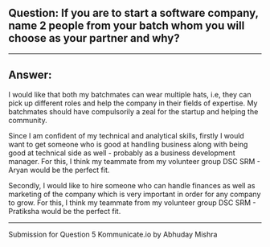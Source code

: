 ## Question: If you are to start a software company, name 2 people from your batch whom you will choose as your partner and why?

<hr>

## Answer:

I would like that both my batchmates can wear multiple hats, i.e, they can pick up different roles and help the company in their fields of expertise. My batchmates should have compulsorily a zeal for the startup and helping the community.

Since I am confident of my technical and analytical skills, firstly I would want to get someone who is good at handling business along with being good at technical side as well - probably as a business development manager. For this, I think my teammate from my volunteer group DSC SRM - Aryan would be the perfect fit.

Secondly, I would like to hire someone who can handle finances as well as marketing of the company which is very important in order for any company to grow. For this, I think my teammate from my volunteer group DSC SRM - Pratiksha would be the perfect fit.

<hr />
Submission for Question 5 Kommunicate.io by Abhuday Mishra

